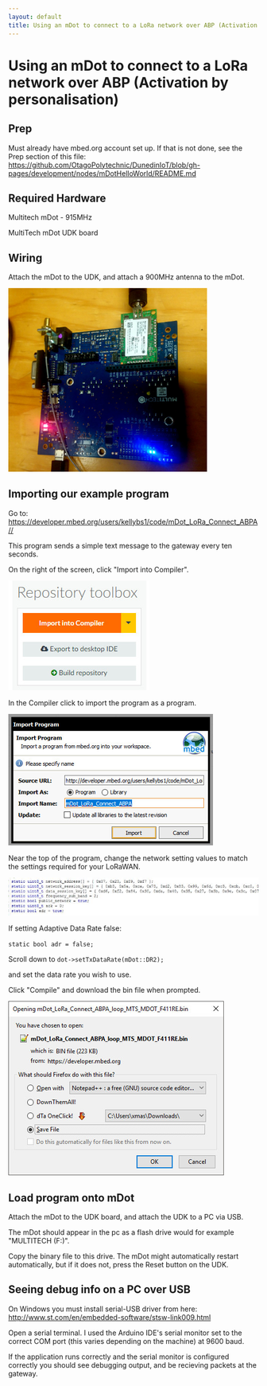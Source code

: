 ```yaml
---
layout: default
title: Using an mDot to connect to a LoRa network over ABP (Activation by personalisation)
---
```


# Using an mDot to connect to a LoRa network over ABP (Activation by personalisation)


## Prep

Must already have mbed.org account set up.
If that is not done, see the Prep section of this file:
https://github.com/OtagoPolytechnic/DunedinIoT/blob/gh-pages/development/nodes/mDotHelloWorld/README.md


## Required Hardware

Multitech mDot - 915MHz

MultiTech mDot UDK board


## Wiring

Attach the mDot to the UDK, and attach a 900MHz antenna to the mDot.

<img src="mDotBasicLoRaConnectionPics/mdotudk.jpg" width="400px">


## Importing our example program

Go to: <a href="https://developer.mbed.org/users/kellybs1/code/mDot_LoRa_Connect_ABPA/">https://developer.mbed.org/users/kellybs1/code/mDot_LoRa_Connect_ABPA//</a>           

This program sends a simple text message to the gateway every ten seconds.

On the right of the screen, click "Import into Compiler".

<img src="mDotBasicLoRaConnectionPics/importintocompiler.jpg">

In the Compiler click to import the program as a program.

<img src="mDotBasicLoRaConnectionPics/importasprogram.jpg">

Near the top of the program, change the network setting values to match the settings required for your LoRaWAN.

<img src="mDotBasicLoRaConnectionPics/networksettings.jpg" width="700px">

If setting Adaptive Data Rate false:

`static bool adr = false;`

Scroll down to `dot->setTxDataRate(mDot::DR2);`

and set the data rate you wish to use.

Click "Compile" and download the bin file when prompted.

<img src="mDotBasicLoRaConnectionPics/savebin.jpg">


## Load program onto mDot

Attach the mDot to the UDK board, and attach the UDK to a PC via USB.

The mDot should appear in the pc as a flash drive would for example "MULTITECH (F:)".

Copy the binary file to this drive. The mDot might automatically restart automatically, but if it does not, press the Reset button on the UDK.

## Seeing debug info on a PC over USB

On Windows you must install serial-USB driver from here: <a href="http://www.st.com/en/embedded-software/stsw-link009.html">http://www.st.com/en/embedded-software/stsw-link009.html</a>

Open a serial terminal. I used the Arduino IDE's serial monitor set to the correct COM port (this varies depending on the machine) at 9600 baud.

If the application runs correctly and the serial monitor is configured correctly you should see debugging output, and be recieving packets at the gateway.

